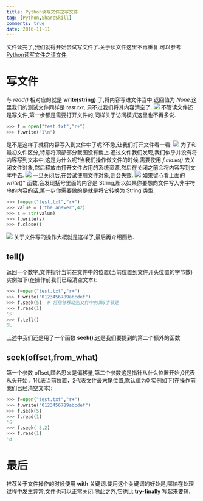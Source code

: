 ```yaml
---
title: Python读写文件之写文件
tag: [Python,ShareSkill]
comments: true
date: 2016-11-11
---
```






文件读完了,我们就得开始尝试写文件了.关于读文件这里不再重复,可以参考[Python读写文件之读文件](http://www.leetao94.cn/2016/11/11/Python%E8%AF%BB%E5%86%99%E6%96%87%E4%BB%B6%E4%B9%8B%E8%AF%BB%E6%96%87%E4%BB%B6/)

# 写文件
与 *read()* 相对应的就是 **write(string)** 了,将内容写进文件当中,返回值为 *None*.这里我们的测试文件同样是 *test.txt*, 只不过我们将其内容清空了.
![](http://ww3.sinaimg.cn/large/d9e82fa4jw1f9ohez44sbj209e083dg0.jpg)
不管读文件还是写文件,第一步都是需要打开文件的,同样关于访问模式这里也不再多说.

```python
>>> f = open("test.txt","r+")
>>> f.write("1\n")
```
是不是这样子就将内容写入到文件中了呢?不急,让我们打开文件看一看:
![](http://ww2.sinaimg.cn/large/d9e82fa4jw1f9ohoddgkij208n04k3yi.jpg)
为了和最初文件区分,特意将顶部部分截图没有截上.通过文件我们发现,我们似乎并没有将内容写到文本中,这是为什么呢?当我们操作做文件的时候,需要使用 *f.close()* 去关闭文件对象,然后释放由打开文件占用的系统资源,然后在关闭之前会将内容写到文本中去.
![](http://ww1.sinaimg.cn/large/d9e82fa4jw1f9ohvhi90nj20ep02jq36.jpg)
一旦关闭后,在尝试使用文件对象,则会失败.
![](http://ww2.sinaimg.cn/large/d9e82fa4jw1f9ohwmbmnij20a004awf5.jpg)
如果留心看上面的 *write*()* 函数,会发现括号里面的内容是 String,所以如果你要想向文件写入非字符串的内容的话,第一步你需要做的是就是将它转换为 String 类型.

```python
>>> f=open("test.txt","r+")
>>> value = ('the answer',42)
>>> s = str(value)
>>> f.write(s)
>>> f.close()
```
![](http://ww4.sinaimg.cn/large/d9e82fa4jw1f9oi9k40zvj209o04jdg0.jpg)
关于文件写的操作大概就是这样了,最后再介绍函数.

## tell()
返回一个数字,文件指针当前在文件中的位置(当前位置到文件开头位置的字节数)
实例如下(在操作前我们已经清空文本):
```python
>>> f=open("test.txt","r+")
>>> f.write("0123456789abcdef")
>>> f.seek(5)  # 将指针移动到文件中的第6字节处
>>> f.read(1)
'5'
>>> f.tell()
6L
```
上述中我们还是用了一个函数 **seek()**,这是我们要提到的第二个额外的函数

## seek(offset,from_what)
第一个参数 offset,顾名思义是偏移量,第二个参数这是指针从什么位置开始,0代表从头开始，1代表当前位置，2代表文件最末尾位置,默认值为0
实例如下(在操作前我们已经清空文本):
```python
>>> f=open("test.txt","r+")
>>> f.write("0123456789abcdef")
>>> f.seek(5)
>>> f.read(1)
'5'
>>> f.seek(-3,2)
>>> f.read(1)
'd'
```

# 最后
推荐关于文件操作的时候使用 **with** 关键词.使用这个关键词的好处是,哪怕在处理过程中发生异常,文件也可以正常关闭.除此之外,它也比 **try-finally** 写起来要短.
